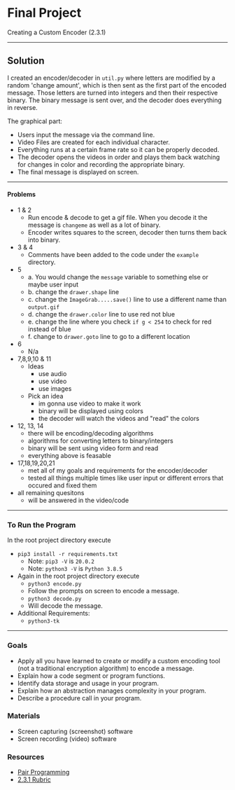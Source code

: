 # Final Project
Creating a Custom Encoder (2.3.1)

---

## Solution
I created an encoder/decoder in `util.py` where letters are modified by a random 'change amount', which is then sent as the first part of the encoded message. Those letters are
turned into integers and then their respective binary. The binary message is sent over, and the decoder does everything in reverse.

The graphical part:
- Users input the message via the command line.
- Video Files are created for each individual character.
- Everything runs at a certain frame rate so it can be properly decoded.
- The decoder opens the videos in order and plays them back watching for changes in color and recording the appropriate binary.
- The final message is displayed on screen.

---

#### Problems
- 1 & 2
    - Run encode & decode to get a gif file. When you decode it the message is `changeme` as well as a lot of binary.
    - Encoder writes squares to the screen, decoder then turns them back into binary.
- 3 & 4
    - Comments have been added to the code under the `example` directory.
- 5
    - a. You would change the `message` variable to something else or maybe user input
    - b. change the `drawer.shape` line
    - c. change the `ImageGrab.....save()` line to use a different name than `output.gif`
    - d. change the `drawer.color` line to use red not blue
    - e. change the line where you check `if g < 254` to check for red instead of blue
    - f. change to `drawer.goto` line to go to a different location
- 6
    - N/a
- 7,8,9,10 & 11
    - Ideas
        - use audio
        - use video
        - use images
    - Pick an idea
        - im gonna use video to make it work
        - binary will be displayed using colors
        - the decoder will watch the videos and "read" the colors
- 12, 13, 14
    - there will be encoding/decoding algorithms
    - algorithms for converting letters to binary/integers
    - binary will be sent using video form and read
    - everything above is feasable
- 17,18,19,20,21
    - met all of my goals and requirements for the encoder/decoder
    - tested all things multiple times like user input or different errors that occured and fixed them
- all remaining quesitons
    - will be answered in the video/code

---

### To Run the Program
In the root project directory execute
- `pip3 install -r requirements.txt`
    - Note: `pip3 -V` is `20.0.2`
    - Note: `python3 -V` is `Python 3.8.5`
- Again in the root project directory execute
    - `python3 encode.py`
    - Follow the prompts on screen to encode a message.
    - `python3 decode.py`
    - Will decode the message.
- Additional Requirements:
    - `python3-tk`

---

### Goals
- Apply all you have learned to create or modify a custom encoding tool (not a traditional encryption algorithm) to encode a message.
- Explain how a code segment or program functions.
- Identify data storage and usage in your program.
- Explain how an abstraction manages complexity in your program.
- Describe a procedure call in your program.

### Materials
- Screen capturing (screenshot) software
- Screen recording (video) software

### Resources
- [Pair Programming](https://s3.amazonaws.com/lms-content.pltw.org/curriculum/HS/CS/General/PairProgramming.pdf)
- [2.3.1 Rubric](https://apcentral.collegeboard.org/pdf/ap-computer-science-principles-2021-create-performance-task-scoring-guidelines.pdf)
